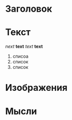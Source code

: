 # Заголовок
# Текст
*next*
**text**
_text_
__text__
1. списоа
1. список
1. список


# Изображения
# Мысли